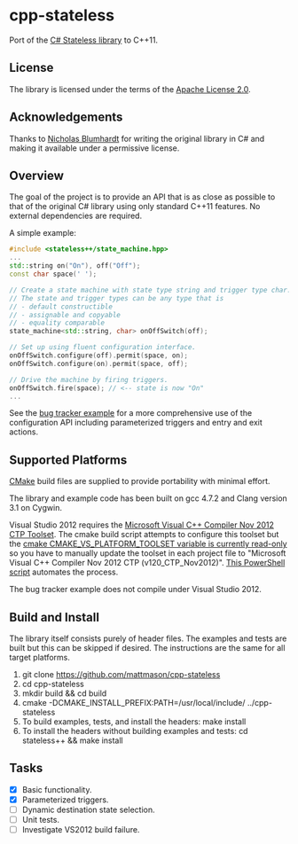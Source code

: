 cpp-stateless
=============

Port of the [C# Stateless library](https://code.google.com/p/stateless/) to C++11.

License
-------
The library is licensed under the terms of the [Apache License 2.0](http://www.apache.org/licenses/LICENSE-2.0.html).

Acknowledgements
----------------
Thanks to [Nicholas Blumhardt](http://nblumhardt.com/) for writing the original library in C#
and making it available under a permissive license.

Overview
--------
The goal of the project is to provide an API that is as close as possible to that of the original
C# library using only standard C++11 features. No external dependencies are required.

A simple example:
```cpp
#include <stateless++/state_machine.hpp>
...
std::string on("On"), off("Off");
const char space(' ');

// Create a state machine with state type string and trigger type char.
// The state and trigger types can be any type that is
// - default constructible
// - assignable and copyable
// - equality comparable
state_machine<std::string, char> onOffSwitch(off);

// Set up using fluent configuration interface.
onOffSwitch.configure(off).permit(space, on);
onOffSwitch.configure(on).permit(space, off);

// Drive the machine by firing triggers.
onOffSwitch.fire(space); // <-- state is now "On"
...
```

See the [bug tracker example](examples/bug_tracker/bug.cpp) for a more comprehensive use of the configuration API including
parameterized triggers and entry and exit actions.

Supported Platforms
-------------------
[CMake](http://www.cmake.org/) build files are supplied to provide portability with minimal effort.

The library and example code has been built on gcc 4.7.2 and Clang version 3.1 on Cygwin.

Visual Studio 2012 requires the [Microsoft Visual C++ Compiler Nov 2012 CTP
Toolset](http://www.microsoft.com/en-gb/download/details.aspx?id=35515).
The cmake build script attempts to configure this toolset but the [cmake CMAKE_VS_PLATFORM_TOOLSET variable is currently
read-only](http://www.cmake.org/Bug/view.php?id=13774#c31828) so you have to manually update the toolset in each project file
to "Microsoft Visual C++ Compiler Nov 2012 CTP (v120_CTP_Nov2012)". [This PowerShell script](Set-Toolset.ps1) automates the process.

The bug tracker example does not compile under Visual Studio 2012.

Build and Install
-----------------
The library itself consists purely of header files. The examples and tests are built but this can be skipped if desired.
The instructions are the same for all target platforms.
 1. git clone https://github.com/mattmason/cpp-stateless
 1. cd cpp-stateless
 1. mkdir build && cd build
 1. cmake -DCMAKE_INSTALL_PREFIX:PATH=/usr/local/include/ ../cpp-stateless
 1. To build examples, tests, and install the headers: make install
 1. To install the headers without building examples and tests: cd stateless++ && make install

Tasks
----
 - [x] Basic functionality.
 - [x] Parameterized triggers.
 - [ ] Dynamic destination state selection.
 - [ ] Unit tests.
 - [ ] Investigate VS2012 build failure.
